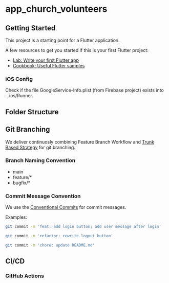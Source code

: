 # app_church_volunteers

## Getting Started

This project is a starting point for a Flutter application.

A few resources to get you started if this is your first Flutter project:

- [Lab: Write your first Flutter app](https://docs.flutter.dev/get-started/codelab)
- [Cookbook: Useful Flutter samples](https://docs.flutter.dev/cookbook)


### iOS Config

Check if the file GoogleService-Info.plist (from Firebase project) exists into ...ios/Runner.

## Folder Structure

## Git Branching

We deliver continuosly combining Feature Branch Workflow and [Trunk Based Strategy](https://trunkbaseddevelopment.com)
for git branching.

### Branch Naming Convention
- main
- feature/*
- bugfix/*

### Commit Message Convention

We use the [Conventional Commits](https://www.conventionalcommits.org/en/v1.0.0/#summary) for commit messages.

Examples:
```sh
git commit -m 'feat: add login button; add user message after login'
```

```sh
git commit -m 'refactor: rewrite logout button'
```

```sh
git commit -m 'chore: update README.md'
```

## CI/CD

### GitHub Actions